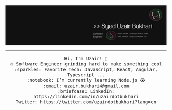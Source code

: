 <img src="https://raw.githubusercontent.com/uzairdotbukhari/uzairdotbukhari/main/banner.jpg"/>
 <hr></hr>
<p align="center">
  <samp>
    Hi, I'm Uzair! 👋 <br>
    🔥 Software Engineer grinding hard to make something cool  <br>
    :sparkles: Favorite Tech: JavaScript, React, Angular, Typescript ... <br>
    :notebook: I’m currently learning Node.js 😭  <br>
    :email:	uzair.bukhari4@gmail.com <br>
    :briefcase: LinkedIn: https://linkedin.com/in/uzairdotbukhari <br>
                Twitter: https://twitter.com/uzairdotbukhari?lang=en
  </samp>
</p>

